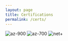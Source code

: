 ```yaml
---
layout: page
title: Certifications
permalink: /certs/
---
```



![az-900]({{site.baseurl}}/assets/images/certs/az-900-badge.png) ![az-700]({{site.baseurl}}/assets/images/certs/az-700-badge.png) ![net+]({{site.baseurl}}/assets/images/certs/comptia-netplus-badge.png)
